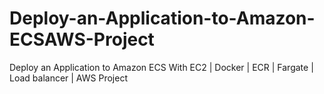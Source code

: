 # Deploy-an-Application-to-Amazon-ECSAWS-Project
Deploy an Application to Amazon ECS With EC2 | Docker | ECR | Fargate | Load balancer | AWS Project
